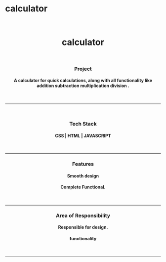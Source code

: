 # calculator


<br>
<h1 align="center" > calculator</h1>

<br>



<h3 align="center"> Project</h3>
<h4 align="center">

A calculator for quick calculations, along with all functionality like addition subtraction multiplication division .</h4>

<br><hr>
<br>

<h3 align="center">Tech Stack </h3>
<h4 align="center"> CSS | HTML | JAVASCRIPT</h4>

<br><hr>


<h3 align="center">Features</h3>
<h4 align="center">Smooth design</h4>
<h4 align="center"> Complete Functional.</h4>

<br><hr>


<h3 align="center">Area of Responsibility</h3>
<h4 align="center">Responsible for design.</h4>
<h4 align="center">functionality</h4>

<br><hr>


